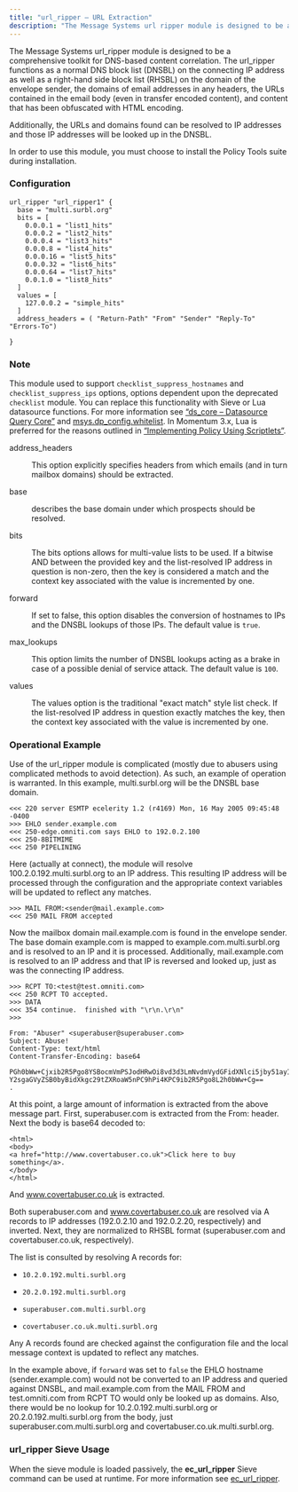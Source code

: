 ```yaml
---
title: "url_ripper – URL Extraction"
description: "The Message Systems url ripper module is designed to be a comprehensive toolkit for DNS based content correlation The url ripper functions as a normal DNS block list DNSBL on the connecting IP address as well as a right hand side block list RHSBL on the domain of the envelope..."
---
```


<a name="idp21623632"></a> 

The Message Systems url_ripper module is designed to be a comprehensive toolkit for DNS-based content correlation. The url_ripper functions as a normal DNS block list (DNSBL) on the connecting IP address as well as a right-hand side block list (RHSBL) on the domain of the envelope sender, the domains of email addresses in any headers, the URLs contained in the email body (even in transfer encoded content), and content that has been obfuscated with HTML encoding.

Additionally, the URLs and domains found can be resolved to IP addresses and those IP addresses will be looked up in the DNSBL.

In order to use this module, you must choose to install the Policy Tools suite during installation.

### <a name="idp21627216"></a> Configuration

<a name="example.url_ripper.3"></a> 


```
url_ripper "url_ripper1" {
  base = "multi.surbl.org"
  bits = [
    0.0.0.1 = "list1_hits"
    0.0.0.2 = "list2_hits"
    0.0.0.4 = "list3_hits"
    0.0.0.8 = "list4_hits"
    0.0.0.16 = "list5_hits"
    0.0.0.32 = "list6_hits"
    0.0.0.64 = "list7_hits"
    0.0.1.0 = "list8_hits"
  ]
  values = [
    127.0.0.2 = "simple_hits"
  ]
  address_headers = ( "Return-Path" "From" "Sender" "Reply-To" "Errors-To")

}
```

### Note

This module used to support `checklist_suppress_hostnames` and `checklist_suppress_ips` options, options dependent upon the deprecated `checklist` module. You can replace this functionality with Sieve or Lua datasource functions. For more information see [“ds_core – Datasource Query Core”](/momentum/3/3-reference/3-reference-modules-ds-core) and [msys.dp_config.whitelist](/momentum/3/3-policy/policy-default-configuration#policy.default.configuration.msys.dp_config.whitelist). In Momentum 3.x, Lua is preferred for the reasons outlined in [“Implementing Policy Using Scriptlets”](/momentum/3/3-reference/3-reference-implementing-policy-scriptlets).

<dl class="variablelist">

<dt>address_headers</dt>

<dd>

This option explicitly specifies headers from which emails (and in turn mailbox domains) should be extracted.

</dd>

<dt>base</dt>

<dd>

describes the base domain under which prospects should be resolved.

</dd>

<dt>bits</dt>

<dd>

The bits options allows for multi-value lists to be used. If a bitwise AND between the provided key and the list-resolved IP address in question is non-zero, then the key is considered a match and the context key associated with the value is incremented by one.

</dd>

<dt>forward</dt>

<dd>

If set to false, this option disables the conversion of hostnames to IPs and the DNSBL lookups of those IPs. The default value is `true`.

</dd>

<dt>max_lookups</dt>

<dd>

This option limits the number of DNSBL lookups acting as a brake in case of a possible denial of service attack. The default value is `100`.

</dd>

<dt>values</dt>

<dd>

The values option is the traditional "exact match" style list check. If the list-resolved IP address in question exactly matches the key, then the context key associated with the value is incremented by one.

</dd>

</dl>

### <a name="idp21648240"></a> Operational Example

Use of the url_ripper module is complicated (mostly due to abusers using complicated methods to avoid detection). As such, an example of operation is warranted. In this example, multi.surbl.org will be the DNSBL base domain.

```
<<< 220 server ESMTP ecelerity 1.2 (r4169) Mon, 16 May 2005 09:45:48 -0400
>>> EHLO sender.example.com
<<< 250-edge.omniti.com says EHLO to 192.0.2.100
<<< 250-8BITMIME
<<< 250 PIPELINING
```

Here (actually at connect), the module will resolve 100.2.0.192.multi.surbl.org to an IP address. This resulting IP address will be processed through the configuration and the appropriate context variables will be updated to reflect any matches.

```
>>> MAIL FROM:<sender@mail.example.com>
<<< 250 MAIL FROM accepted
```

Now the mailbox domain mail.example.com is found in the envelope sender. The base domain example.com is mapped to example.com.multi.surbl.org and is resolved to an IP and it is processed. Additionally, mail.example.com is resolved to an IP address and that IP is reversed and looked up, just as was the connecting IP address.

```
>>> RCPT TO:<test@test.omniti.com>
<<< 250 RCPT TO accepted.
>>> DATA
<<< 354 continue.  finished with "\r\n.\r\n"
>>>

From: "Abuser" <superabuser@superabuser.com>
Subject: Abuse!
Content-Type: text/html
Content-Transfer-Encoding: base64

PGh0bWw+Cjxib2R5Pgo8YSBocmVmPSJodHRwOi8vd3d3LmNvdmVydGFidXNlci5jby51ayI+Q2xp
Y2sgaGVyZSB0byBidXkgc29tZXRoaW5nPC9hPi4KPC9ib2R5Pgo8L2h0bWw+Cg==
.
```

At this point, a large amount of information is extracted from the above message part. First, superabuser.com is extracted from the From: header. Next the body is base64 decoded to:

```
<html>
<body>
<a href="http://www.covertabuser.co.uk">Click here to buy something</a>.
</body>
</html>
```

And www.covertabuser.co.uk is extracted.

Both superabuser.com and www.covertabuser.co.uk are resolved via A records to IP addresses (192.0.2.10 and 192.0.2.20, respectively) and inverted. Next, they are normalized to RHSBL format (superabuser.com and covertabuser.co.uk, respectively).

The list is consulted by resolving A records for:

*   `10.2.0.192.multi.surbl.org`

*   `20.2.0.192.multi.surbl.org`

*   `superabuser.com.multi.surbl.org`

*   `covertabuser.co.uk.multi.surbl.org`

Any A records found are checked against the configuration file and the local message context is updated to reflect any matches.

In the example above, if `forward` was set to `false` the EHLO hostname (sender.example.com) would not be converted to an IP address and queried against DNSBL, and mail.example.com from the MAIL FROM and test.omniti.com from RCPT TO would only be looked up as domains. Also, there would be no lookup for 10.2.0.192.multi.surbl.org or 20.2.0.192.multi.surbl.org from the body, just superabuser.com.multi.surbl.org and covertabuser.co.uk.multi.surbl.org.

### <a name="modules.url_ripper.sieve.usage"></a> url_ripper Sieve Usage

When the sieve module is loaded passively, the **ec_url_ripper** Sieve command can be used at runtime. For more information see [ec_url_ripper](/momentum/3/3-reference/sieve-ref-ec-url-ripper).